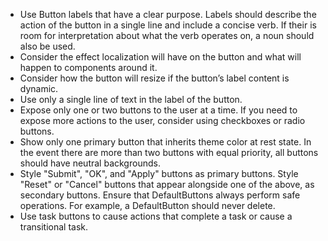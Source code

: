 - Use Button labels that have a clear purpose. Labels should describe the action of the button in a single line and include a concise verb. If their is room for interpretation about what the verb operates on, a noun should also be used.
- Consider the effect localization will have on the button and what will happen to components around it.
- Consider how the button will resize if the button’s label content is dynamic.
- Use only a single line of text in the label of the button.
- Expose only one or two buttons to the user at a time. If you need to expose more actions to the user, consider using checkboxes or radio buttons.
- Show only one primary button that inherits theme color at rest state. In the event there are more than two buttons with equal priority, all buttons should have neutral backgrounds.
- Style "Submit", "OK", and "Apply" buttons as primary buttons. Style "Reset" or "Cancel" buttons that appear alongside one of the above, as secondary buttons.
Ensure that DefaultButtons always perform safe operations. For example, a DefaultButton should never delete.
- Use task buttons to cause actions that complete a task or cause a transitional task.
